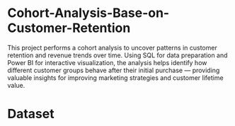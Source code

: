 # Cohort-Analysis-Base-on-Customer-Retention
This project performs a cohort analysis to uncover patterns in customer retention and revenue trends over time. Using SQL for data preparation and Power BI for interactive visualization, the analysis helps identify how different customer groups behave after their initial purchase — providing valuable insights for improving marketing strategies and customer lifetime value.
# Dataset
